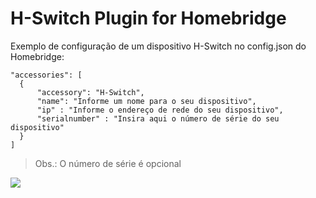 
# H-Switch Plugin for Homebridge

Exemplo de configuração de um dispositivo H-Switch no config.json do Homebridge:

 ```
 "accessories": [
   {
       "accessory": "H-Switch",
       "name": "Informe um nome para o seu dispositivo",
       "ip" : "Informe o endereço de rede do seu dispositivo",
       "serialnumber" : "Insira aqui o número de série do seu dispositivo"
   }
 ]
```

> Obs.: O número de série é opcional

[![](https://scontent.fpoa10-1.fna.fbcdn.net/v/t1.0-9/29683359_2008233752836223_8865180325666098214_n.png?_nc_cat=0&oh=8731c63f4c6725c6f421da3e4138b791&oe=5B91F9C9)](http://bonesmart.tech)